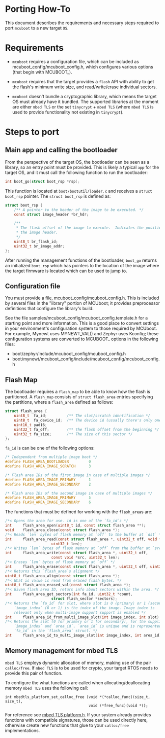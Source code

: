# Porting How-To

This document describes the requirements and necessary steps required to port
`mcuboot` to a new target `OS`.

# Requirements

* `mcuboot` requires a configuration file, which can be included as
   mcuboot_config/mcuboot_config.h, which configures various options
   (that begin with MCUBOOT_).

* `mcuboot` requires that the target provides a `flash` API with ability to
  get the flash's minimum write size, and read/write/erase individual sectors.

* `mcuboot` doesn't bundle a cryptographic library, which means the target
  OS must already have it bundled. The supported libraries at the moment are
  either `mbed TLS` or the set `tinycrypt` + `mbed TLS` (where `mbed TLS` is
  used to provide functionality not existing in `tinycrypt`).

# Steps to port

## Main app and calling the bootloader

From the perspective of the target OS, the bootloader can be seen as a library,
so an entry point must be provided. This is likely a typical `app` for the
target OS, and it must call the following function to run the bootloader:

```c
int boot_go(struct boot_rsp *rsp);
```

This function is located at `boot/bootutil/loader.c` and receives a `struct
boot_rsp` pointer. The `struct boot_rsp` is defined as:

```c
struct boot_rsp {
    /** A pointer to the header of the image to be executed. */
    const struct image_header *br_hdr;

    /**
     * The flash offset of the image to execute.  Indicates the position of
     * the image header.
     */
    uint8_t br_flash_id;
    uint32_t br_image_addr;
};
```

After running the management functions of the bootloader, `boot_go` returns
an initialized `boot_rsp` which has pointers to the location of the image
where the target firmware is located which can be used to jump to.

## Configuration file

You must provide a file, mcuboot_config/mcuboot_config.h. This is
included by several files in the "library" portion of MCUboot; it
provides preprocessor definitions that configure the library's
build.

See the file samples/mcuboot_config/mcuboot_config.template.h for a
starting point and more information. This is a good place to convert
settings in your environment's configuration system to those required
by MCUboot. For example, Mynewt uses MYNEWT_VAL() and Zephyr uses
Kconfig; these configuration systems are converted to MCUBOOT_ options
in the following files:

- boot/zephyr/include/mcuboot_config/mcuboot_config.h
- boot/mynewt/mcuboot_config/include/mcuboot_config/mcuboot_config.h

## Flash Map

The bootloader requires a `flash_map` to be able to know how the flash is
partitioned. A `flash_map` consists of `struct flash_area` entries
specifying the partitions, where a `flash_area` defined as follows:

```c
struct flash_area {
    uint8_t  fa_id;         /** The slot/scratch identification */
    uint8_t  fa_device_id;  /** The device id (usually there's only one) */
    uint16_t pad16;
    uint32_t fa_off;        /** The flash offset from the beginning */
    uint32_t fa_size;       /** The size of this sector */
};
```

`fa_id` is can be one of the following options:

```c
/* Independent from multiple image boot */
#define FLASH_AREA_BOOTLOADER         0
#define FLASH_AREA_IMAGE_SCRATCH      3
```
```c
/* Flash area IDs of the first image in case of multiple images */
#define FLASH_AREA_IMAGE_PRIMARY      1
#define FLASH_AREA_IMAGE_SECONDARY    2
```
```c
/* Flash area IDs of the second image in case of multiple images */
#define FLASH_AREA_IMAGE_PRIMARY      5
#define FLASH_AREA_IMAGE_SECONDARY    6
```

The functions that must be defined for working with the `flash_area`s are:

```c
/*< Opens the area for use. id is one of the `fa_id`s */
int     flash_area_open(uint8_t id, const struct flash_area **);
void    flash_area_close(const struct flash_area *);
/*< Reads `len` bytes of flash memory at `off` to the buffer at `dst` */
int     flash_area_read(const struct flash_area *, uint32_t off, void *dst,
                     uint32_t len);
/*< Writes `len` bytes of flash memory at `off` from the buffer at `src` */
int     flash_area_write(const struct flash_area *, uint32_t off,
                     const void *src, uint32_t len);
/*< Erases `len` bytes of flash memory at `off` */
int     flash_area_erase(const struct flash_area *, uint32_t off, uint32_t len);
/*< Returns this `flash_area`s alignment */
uint8_t flash_area_align(const struct flash_area *);
/*< What is value is read from erased flash bytes. */
uint8_t flash_area_erased_val(const struct flash_area *);
/*< Given flash area ID, return info about sectors within the area. */
int     flash_area_get_sectors(int fa_id, uint32_t *count,
                     struct flash_sector *sectors);
/*< Returns the `fa_id` for slot, where slot is 0 (primary) or 1 (secondary).
    `image_index` (0 or 1) is the index of the image. Image index is
    relevant only when multi-image support support is enabled */
int     flash_area_id_from_multi_image_slot(int image_index, int slot);
/*< Returns the slot (0 for primary or 1 for secondary), for the supplied
    `image_index` and `area_id`. `area_id` is unique and is represented by
    `fa_id` in the `flash_area` struct. */
int     flash_area_id_to_multi_image_slot(int image_index, int area_id);
```

## Memory management for mbed TLS

`mbed TLS` employs dynamic allocation of memory, making use of the pair
`calloc/free`. If `mbed TLS` is to be used for crypto, your target RTOS
needs to provide this pair of function.

To configure the what functions are called when allocating/deallocating
memory `mbed TLS` uses the following call:

```
int mbedtls_platform_set_calloc_free (void *(*calloc_func)(size_t, size_t),
                                      void (*free_func)(void *));
```

For reference see [mbed TLS platform.h](https://tls.mbed.org/api/platform_8h.html).
If your system already provides functions with compatible signatures, those can
be used directly here, otherwise create new functions that glue to your
`calloc/free` implementations.
